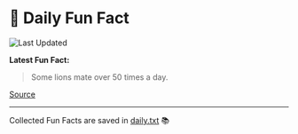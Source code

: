# 🌟 Daily Fun Fact

![Last Updated](https://img.shields.io/badge/Last_Updated-2025_08_10-blue?style=flat-square)

**Latest Fun Fact:**

> Some lions mate over 50 times a day.

[Source](http://www.djtech.net/humor/useless_facts.htm)

---

Collected Fun Facts are saved in [daily.txt](daily.txt) 📚
